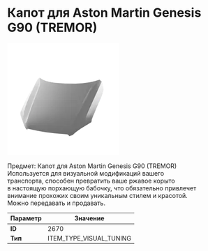 # Капот для Aston Martin Genesis G90 (TREMOR)

![Item Image](../img/2670.webp?raw=true)

Предмет: Капот для Aston Martin Genesis G90 (TREMOR)<br>Используется для визуальной модификаций вашего<br>транспорта, способен превратить ваше ржавое корыто<br>в настоящую порхающую бабочку, что обязательно привлечет<br>внимание прохожих своим уникальным стилем и красотой.<br>Можно передавать и продавать.


| Параметр | Значение |
|----------|----------|
| **ID** | 2670 |
| **Тип** | ITEM_TYPE_VISUAL_TUNING |

